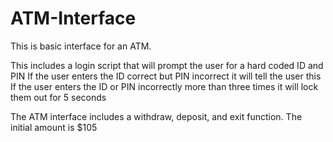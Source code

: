 # ATM-Interface
This is basic interface for an ATM.

This includes a login script that will prompt the user for a hard coded ID and PIN
If the user enters the ID correct but PIN incorrect it will tell the user this
If the user enters the ID or PIN incorrectly more than three times it will lock them out for 5 seconds

The ATM interface includes a withdraw, deposit, and exit function. The initial amount is $105
